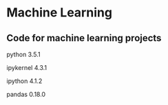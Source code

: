# Machine Learning

## Code for machine learning projects

python 3.5.1

ipykernel 4.3.1                   

ipython 4.1.2   

pandas 0.18.0
